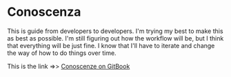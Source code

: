 # Conoscenza

This is guide from developers to developers. I'm trying my best to make this as best as possible. I'm still figuring out how the workflow will be, but I think that everything will be just fine. I know that I'll have to iterate and change the way of how to do things over time.

This is the link =&gt;&gt; [Conoscenze on GitBook](https://henryjperez.gitbook.io/conosceza)

